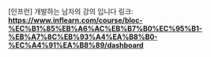 [인프런] 개발하는 남자의 강의 입니다
링크: </br>
**https://www.inflearn.com/course/bloc-%EC%B1%85%EB%A6%AC%EB%B7%B0%EC%95%B1-%EB%A7%8C%EB%93%A4%EA%B8%B0-%EC%A4%91%EA%B8%89/dashboard**
